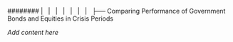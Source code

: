 ######## |   |   |   |   |   |   |   ├── Comparing Performance of Government Bonds and Equities in Crisis Periods

*Add content here*